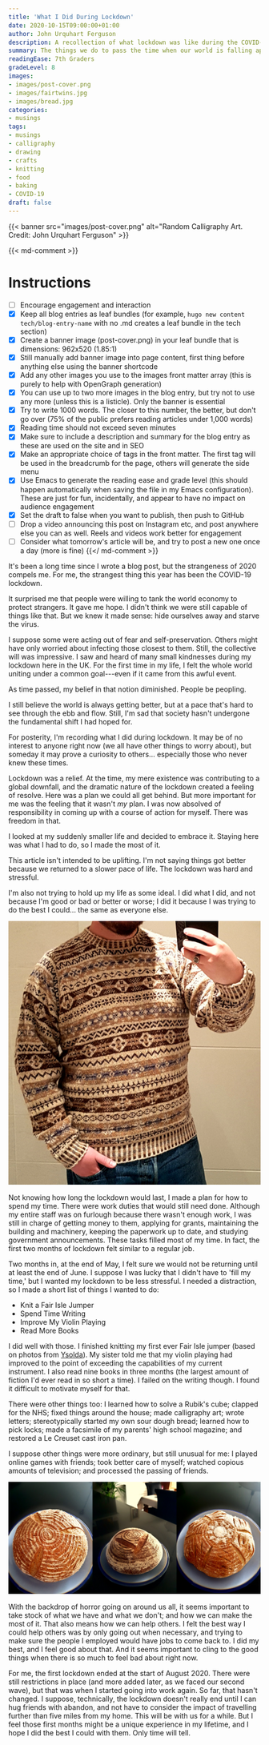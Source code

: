 ```yaml
---
title: 'What I Did During Lockdown'
date: 2020-10-15T09:00:00+01:00
author: John Urquhart Ferguson
description: A recollection of what lockdown was like during the COVID-19 pandemic, discussing optimism about humanity, new hobbies (such as bread making, calligraphy, and knitting), and taking stock of what we have.
summary: The things we do to pass the time when our world is falling apart.
readingEase: 7th Graders
gradeLevel: 8
images:
- images/post-cover.png
- images/fairtwins.jpg
- images/bread.jpg
categories:
- musings
tags:
- musings
- calligraphy
- drawing
- crafts
- knitting
- food
- baking
- COVID-19
draft: false
---
```


{{< banner src="images/post-cover.png" alt="Random Calligraphy Art. Credit: John Urquhart Ferguson" >}}

{{< md-comment >}}
# Instructions

- [ ] Encourage engagement and interaction
- [x] Keep all blog entries as leaf bundles (for example, `hugo new content tech/blog-entry-name` with no .md creates a leaf bundle in the tech section)
- [x] Create a banner image (post-cover.png) in your leaf bundle that is dimensions: 962x520 (1.85:1)
- [x] Still manually add banner image into page content, first thing before anything else using the banner shortcode
- [x] Add any other images you use to the images front matter array (this is purely to help with OpenGraph generation)
- [x] You can use up to two more images in the blog entry, but try not to use any more (unless this is a listicle). Only the banner is essential
- [x] Try to write 1000 words. The closer to this number, the better, but don't go over (75% of the public prefers reading articles under 1,000 words)
- [x] Reading time should not exceed seven minutes
- [x] Make sure to include a description and summary for the blog entry as these are used on the site and in SEO
- [x] Make an appropriate choice of tags in the front matter. The first tag will be used in the breadcrumb for the page, others will generate the side menu
- [x] Use Emacs to generate the reading ease and grade level (this should happen automatically when saving the file in my Emacs configuration). These are just for fun, incidentally, and appear to have no impact on audience engagement
- [x] Set the draft to false when you want to publish, then push to GitHub
- [ ] Drop a video announcing this post on Instagram etc, and post anywhere else you can as well. Reels and videos work better for engagement
- [ ] Consider what tomorrow's article will be, and try to post a new one once a day (more is fine)
{{</ md-comment >}}

It's been a long time since I wrote a blog post, but the strangeness of 2020 compels me. For me, the strangest thing this year has been the COVID-19 lockdown.

It surprised me that people were willing to tank the world economy to protect strangers. It gave me hope. I didn't think we were still capable of things like that. But we knew it made sense: hide ourselves away and starve the virus.

I suppose some were acting out of fear and self-preservation. Others might have only worried about infecting those closest to them. Still, the collective will was impressive. I saw and heard of many small kindnesses during my lockdown here in the UK. For the first time in my life, I felt the whole world uniting under a common goal---even if it came from this awful event.

As time passed, my belief in that notion diminished. People be peopling.

I still believe the world is always getting better, but at a pace that's hard to see through the ebb and flow. Still, I'm sad that society hasn't undergone the fundamental shift I had hoped for.

For posterity, I'm recording what I did during lockdown. It may be of no interest to anyone right now (we all have other things to worry about), but someday it may prove a curiosity to others... especially those who never knew these times.

Lockdown was a relief. At the time, my mere existence was contributing to a global downfall, and the dramatic nature of the lockdown created a feeling of resolve. Here was a plan we could all get behind. But more important for me was the feeling that it wasn't *my* plan. I was now absolved of responsibility in coming up with a course of action for myself. There was freedom in that.

I looked at my suddenly smaller life and decided to embrace it. Staying here was what I had to do, so I made the most of it.

This article isn't intended to be uplifting. I'm not saying things got better because we returned to a slower pace of life. The lockdown was hard and stressful.

I'm also not trying to hold up my life as some ideal. I did what I did, and not because I'm good or bad or better or worse; I did it because I was trying to do the best I could... the same as everyone else.

![Fair Twins Fair Isle Jumper. Credit: John Urquhart Ferguson](images/fairtwins.jpg "Fair Twins Fair Isle Jumper. Credit: John Urquhart Ferguson")

Not knowing how long the lockdown would last, I made a plan for how to spend my time. There were work duties that would still need done. Although my entire staff was on furlough because there wasn't enough work, I was still in charge of getting money to them, applying for grants, maintaining the building and machinery, keeping the paperwork up to date, and studying government announcements. These tasks filled most of my time. In fact, the first two months of lockdown felt similar to a regular job.

Two months in, at the end of May, I felt sure we would not be returning until at least the end of June. I suppose I was lucky that I didn't have to 'fill my time,' but I wanted my lockdown to be less stressful. I needed a distraction, so I made a short list of things I wanted to do:

- Knit a Fair Isle Jumper
- Spend Time Writing
- Improve My Violin Playing
- Read More Books

I did well with those. I finished knitting my first ever Fair Isle jumper (based on photos from [Ysolda](https://web.archive.org/web/20180917135426/ysolda.com/blogs/journal/a-family-fair-isle)). My sister told me that my violin playing had improved to the point of exceeding the capabilities of my current instrument. I also read nine books in three months (the largest amount of fiction I'd ever read in so short a time). I failed on the writing though. I found it difficult to motivate myself for that.

There were other things too: I learned how to solve a Rubik's cube; clapped for the NHS; fixed things around the house; made calligraphy art; wrote letters; stereotypically started my own sour dough bread; learned how to pick locks; made a facsimile of my parents' high school magazine; and restored a Le Creuset cast iron pan.

I suppose other things were more ordinary, but still unusual for me: I played online games with friends; took better care of myself; watched copious amounts of television; and processed the passing of friends.

![Sour Dough Collection. Credit: John Urquhart Ferguson](images/bread.jpg "'...stereotypically started my own sour dough bread...' Credit: John Urquhart Ferguson")

With the backdrop of horror going on around us all, it seems important to take stock of what we have and what we don't; and how we can make the most of it. That also means how we can help others. I felt the best way I could help others was by only going out when necessary, and trying to make sure the people I employed would have jobs to come back to. I did my best, and I feel good about that. And it seems important to cling to the good things when there is so much to feel bad about right now.

For me, the first lockdown ended at the start of August 2020. There were still restrictions in place (and more added later, as we faced our second wave), but that was when I started going into work again. So far, that hasn't changed. I suppose, technically, the lockdown doesn't really end until I can hug friends with abandon, and not have to consider the impact of travelling further than five miles from my home. This will be with us for a while. But I feel those first months might be a unique experience in my lifetime, and I hope I did the best I could with them. Only time will tell.
